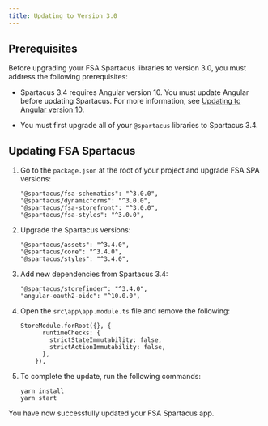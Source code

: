 ```yaml
---
title: Updating to Version 3.0
---
```


## Prerequisites

Before upgrading your FSA Spartacus libraries to version 3.0, you must address the following prerequisites:

- Spartacus 3.4 requires Angular version 10. You must update Angular before updating Spartacus. For more information, see [Updating to Angular version 10](https://update.angular.io/).

- You must first upgrade all of your `@spartacus` libraries to Spartacus 3.4.  

## Updating FSA Spartacus

1. Go to the `package.json` at the root of your project and upgrade FSA SPA versions:  

    ```shell
    "@spartacus/fsa-schematics": "^3.0.0",
    "@spartacus/dynamicforms": "^3.0.0",
    "@spartacus/fsa-storefront": "^3.0.0",
    "@spartacus/fsa-styles": "^3.0.0",
    ```

2. Upgrade the Spartacus versions:

    ```shell
    "@spartacus/assets": "^3.4.0",
    "@spartacus/core": "^3.4.0",
    "@spartacus/styles": "^3.4.0",
    ```

3. Add new dependencies from Spartacus 3.4:

    ```shell
    "@spartacus/storefinder": "^3.4.0",
    "angular-oauth2-oidc": "^10.0.0",
    ```

4. Open the `src\app\app.module.ts` file and remove the following:

    ```shell
    StoreModule.forRoot({}, {
          runtimeChecks: {
            strictStateImmutability: false,
            strictActionImmutability: false,
          },
        }),
    ```

5. To complete the update, run the following commands:

    ```shell
    yarn install
    yarn start
    ```

You have now successfully updated your FSA Spartacus app.
